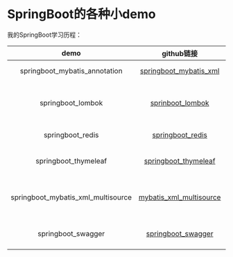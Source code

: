 SpringBoot的各种小demo
======================
我的SpringBoot学习历程：

|                demo                |                          github链接                          |                           博客地址                           |
| :--------------------------------: | :----------------------------------------------------------: | :----------------------------------------------------------: |
|   springboot_mybatis_annotation    | [springboot_mybatis_xml](https://github.com/lonelyProgramMonkey/SpringBoot-demos/tree/master/springboot_mybatis_xml) | [springboot零基础入门](https://lonelyprogrammonkey.github.io/2019/11/15/springboot%E9%9B%B6%E5%9F%BA%E7%A1%80%E5%85%A5%E9%97%A8/) |
|         springboot_lombok          | [sprinboot_lombok](https://github.com/lonelyProgramMonkey/SpringBoot-demos/tree/master/springboot_lombok) | [SpringBoot集成lombok和配置yml](https://lonelyprogrammonkey.github.io/2019/11/17/SpringBoot%E9%9B%86%E6%88%90lombok%E5%92%8C%E9%85%8D%E7%BD%AEyml/) |
|          springboot_redis          | [springboot_redis](https://github.com/lonelyProgramMonkey/SpringBoot-demos/tree/master/springboot_redis) | [springboot集成Redis](https://lonelyprogrammonkey.github.io/2019/11/19/springboot集成Redis/) |
|        springboot_thymeleaf        | [springboot_thymeleaf](https://github.com/lonelyProgramMonkey/SpringBoot-demos/tree/master/springboot_thymeleaf) | [springboot集成thymeleaf](https://lonelyprogrammonkey.github.io/2019/11/21/springboot集成thymeleaf/) |
| springboot_mybatis_xml_multisource | [mybatis_xml_multisource](https://github.com/lonelyProgramMonkey/SpringBoot-demos/tree/master/springboot_mybatis_xml_multisource) | [springboot集成mybatis多数据源](https://lonelyprogrammonkey.github.io/2019/11/22/spirngboot集成mybatis多数据源/) |
|         springboot_swagger         | [springboot_swagger](https://github.com/lonelyProgramMonkey/SpringBoot-demos/tree/master/springboot_swagger) | [springboot集成swagger](https://lonelyprogrammonkey.github.io/2019/11/22/springboot集成swagger/) |

